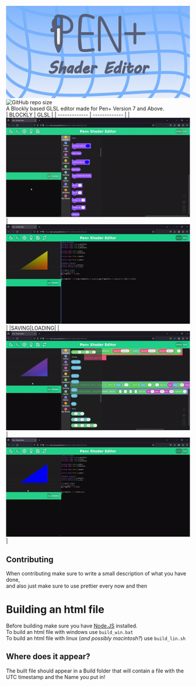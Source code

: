 ![BLOCKLY_SHADER](github_assets/EditorLogo.png "Title")<br>
![GitHub repo size](https://img.shields.io/github/repo-size/Pen-Group/penPlus-shader-editor?color=%23ffe819)<br>
A Blockly based GLSL editor made for Pen+ Version 7 and Above.<br>
| BLOCKLY  | GLSL |
| ------------- | ------------- |
|![BLOCKLY_SHADER](github_assets/BLOCKLY_SHADER.gif "Title")|![GLSL_SHADER](github_assets/GLSL_SHADER.gif "Title")|
|SAVING|LOADING|
|![BLOCKLY_SHADER](github_assets/SHADER_SAVING.gif "Title")|![BLOCKLY_SHADER](github_assets/SHADER_LOADING.gif "Title")|

## Contributing
When contributing make sure to write a small description of what you have done,<br>
and also just make sure to use prettier every now and then<br>


# Building an html file
Before building make sure you have [Node.JS](https://nodejs.org/en) installed.<br>
To build an html file with windows use 
`build_win.bat`<br>
To build an html file with linux (*and possibly macintosh?*) use
`build_lin.sh`<br>
## Where does it appear?
The built file should appear in a Build folder that will contain a file with the UTC timestamp and the Name you put in!

